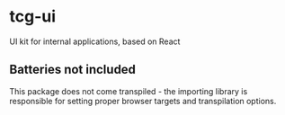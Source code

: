 # tcg-ui

UI kit for internal applications, based on React

## Batteries not included

This package does not come transpiled - the importing library is responsible for setting proper browser targets and transpilation options.
